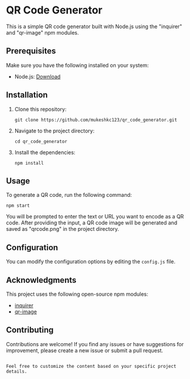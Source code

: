 # QR Code Generator

This is a simple QR code generator built with Node.js using the "inquirer" and "qr-image" npm modules.

## Prerequisites

Make sure you have the following installed on your system:

- Node.js: [Download](https://nodejs.org/en/download/)

## Installation

1. Clone this repository:

   ```shell
   git clone https://github.com/mukeshkc123/qr_code_generator.git
   ```

2. Navigate to the project directory:

   ```shell
   cd qr_code_generator
   ```

3. Install the dependencies:

   ```shell
   npm install
   ```

## Usage

To generate a QR code, run the following command:

```shell
npm start
```

You will be prompted to enter the text or URL you want to encode as a QR code. After providing the input, a QR code image will be generated and saved as "qrcode.png" in the project directory.

## Configuration

You can modify the configuration options by editing the `config.js` file.

## Acknowledgments

This project uses the following open-source npm modules:

- [inquirer](https://www.npmjs.com/package/inquirer)
- [qr-image](https://www.npmjs.com/package/qr-image)

## Contributing

Contributions are welcome! If you find any issues or have suggestions for improvement, please create a new issue or submit a pull request.

```

Feel free to customize the content based on your specific project details.
